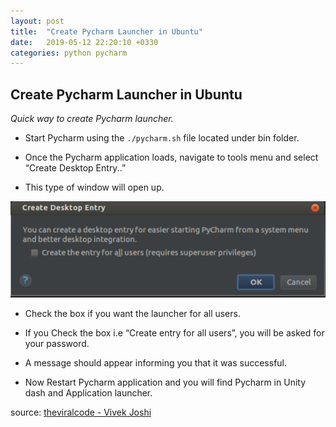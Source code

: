 ```yaml
---
layout: post
title:  "Create Pycharm Launcher in Ubuntu"
date:   2019-05-12 22:20:10 +0330
categories: python pycharm
---
```

## Create Pycharm Launcher in Ubuntu

*Quick way to create Pycharm launcher.*

- Start Pycharm using the `./pycharm.sh` file located under bin folder.

- Once the Pycharm application loads, navigate to tools menu and select “Create Desktop Entry..”

- This type of window will open up.

![Create Pycharm Launcher in Ubuntu](/uploads/2019/05/pycharm-01.png)

- Check the box if you want the launcher for all users.

- If you Check the box i.e “Create entry for all users”, you will be asked for your password.

- A message should appear informing you that it was successful.

- Now Restart Pycharm application and you will find Pycharm in Unity dash and Application launcher.

source: [theviralcode - Vivek Joshi](https://theviralcode.com/2017/06/13/create-pycharm-launcher-in-ubuntu/)

